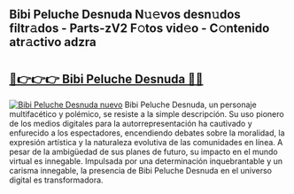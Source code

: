 ## Bibi Peluche Desnuda N𝚞𝚎vos desn𝚞dos filtr𝚊dos - Parts-zV2 F𝚘tos vid𝚎o - C𝚘ntenido atr𝚊ctivo adzra

# <h2><a href="http://mb1jw1.tromn.icu/?c=Bibi+Peluche+Desnuda">🔗👉👉👉 Bibi Peluche Desnuda 🔗🔗</a></h2>

[![Bibi Peluche Desnuda nuevo](https://i.imgur.com/pEAQMta.gif)](http://mb1jw1.tromn.icu/?c=Bibi+Peluche+Desnuda)
Bibi Peluche Desnuda, un personaje multifacético y polémico, se resiste a la simple descripción. Su uso pionero de los medios digitales para la autorrepresentación ha cautivado y enfurecido a los espectadores, encendiendo debates sobre la moralidad, la expresión artística y la naturaleza evolutiva de las comunidades en línea. A pesar de la ambigüedad de sus planes de futuro, su impacto en el mundo virtual es innegable. Impulsada por una determinación inquebrantable y un carisma innegable, la presencia de Bibi Peluche Desnuda en el universo digital es transformadora.
